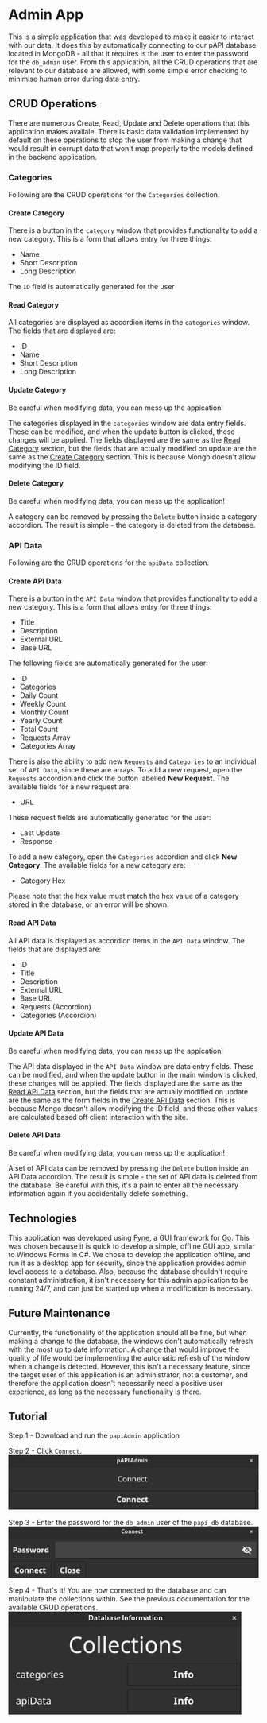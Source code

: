 # Admin App

This is a simple application that was developed to make it easier to interact with our data. It does this by automatically connecting to our pAPI database located in MongoDB - all that it requires is the user to enter the password for the `db_admin` user. From this application, all the CRUD operations that are relevant to our database are allowed, with some simple error checking to minimise human error during data entry.

## CRUD Operations

There are numerous Create, Read, Update and Delete operations that this application makes availale. There is basic data validation implemented by default on these operations to stop the user from making a change that would result in corrupt data that won't map properly to the models defined in the backend application.

### **Categories**

Following are the CRUD operations for the `Categories` collection.

#### **Create Category**

There is a button in the `category` window that provides functionality to add a new category. This is a form that allows entry for three things:

- Name
- Short Description
- Long Description

The `ID` field is automatically generated for the user

#### **Read Category**

All categories are displayed as accordion items in the `categories` window. The fields that are displayed are:

- ID
- Name
- Short Description
- Long Description

#### **Update Category**

Be careful when modifying data, you can mess up the appication!

The categories displayed in the `categories` window are data entry fields. These can be modified, and when the update button is clicked, these changes will be applied. The fields displayed are the same as the [Read Category](#read-category) section, but the fields that are actually modified on update are the same as the [Create Category](#create-category) section. This is because Mongo doesn't allow modifying the ID field.

#### **Delete Category**

Be careful when modifying data, you can mess up the application!

A category can be removed by pressing the `Delete` button inside a category accordion. The result is simple - the category is deleted from the database.

### **API Data**

Following are the CRUD operations for the `apiData` collection.

#### **Create API Data**

There is a button in the `API Data` window that provides functionality to add a new category. This is a form that allows entry for three things:

- Title
- Description
- External URL
- Base URL

The following fields are automatically generated for the user:

- ID
- Categories
- Daily Count
- Weekly Count
- Monthly Count
- Yearly Count
- Total Count
- Requests Array
- Categories Array

There is also the ability to add new `Requests` and `Categories` to an individual set of `API Data`, since these are arrays. To add a new request, open the `Requests` accordion and click the button labelled **New Request**. The available fields for a new request are:

- URL

These request fields are automatically generated for the user:

- Last Update
- Response

To add a new category, open the `Categories` accordion and click **New Category**. The available fields for a new category are:

- Category Hex

Please note that the hex value must match the hex value of a category stored in the database, or an error will be shown.

#### **Read API Data**

All API data is displayed as accordion items in the `API Data` window. The fields that are displayed are:

- ID
- Title
- Description
- External URL
- Base URL
- Requests (Accordion)
- Categories (Accordion)

#### **Update API Data**

Be careful when modifying data, you can mess up the appication!

The API data displayed in the `API Data` window are data entry fields. These can be modified, and when the update button in the main window is clicked, these changes will be applied. The fields displayed are the same as the [Read API Data](#read-api-data) section, but the fields that are actually modified on update are the same as the form fields in the [Create API Data](#create-api-data) section. This is because Mongo doesn't allow modifying the ID field, and these other values are calculated based off client interaction with the site.

#### **Delete API Data**

Be careful when modifying data, you can mess up the application!

A set of API data can be removed by pressing the `Delete` button inside an API Data accordion. The result is simple - the set of API data is deleted from the database. Be careful with this, it's a pain to enter all the necessary information again if you accidentally delete something.

## Technologies

This application was developed using [Fyne](https://fyne.io/), a GUI framework for [Go](https://go.dev/). This was chosen because it is quick to develop a simple, offline GUI app, similar to Windows Forms in C#. We chose to develop the application offline, and run it as a desktop app for security, since the application provides admin level access to a database. Also, because the database shouldn't require constant administration, it isn't necessary for this admin application to be running 24/7, and can just be started up when a modification is necessary.

## Future Maintenance

Currently, the functionality of the application should all be fine, but when making a change to the database, the windows don't automatically refresh with the most up to date information. A change that would improve the quality of life would be implementing the automatic refresh of the window when a change is detected. However, this isn't a necessary feature, since the target user of this application is an administrator, not a customer, and therefore the application doesn't necessarily need a positive user experience, as long as the necessary functionality is there.

## Tutorial

Step 1 - Download and run the `papiAdmin` application

Step 2 - Click `Connect`.
![Click Connect](docs/images/walkthrough01.png)

Step 3 - Enter the password for the `db_admin` user of the `papi_db` database.
![Enter password](docs/images/walkthrough02.png)

Step 4 - That's it! You are now connected to the database and can manipulate the collections within. See the previous documentation for the available CRUD operations.
![You're done](docs/images/walkthrough03.png)
